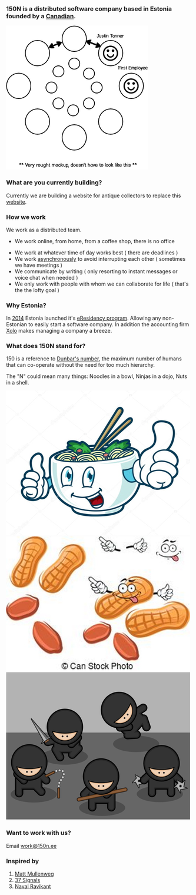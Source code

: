 ### 150N is a distributed software company based in Estonia founded by a [Canadian](https://typora.io/#windows).

![graph](graph.png)

### What are you currently building?

Currently we are building a website for antique collectors to replace this [website](https://tuckdbpostcards.org).

### How we work
We work as a distributed team.

* We work online, from home, from a coffee shop, there is no office

- We work at whatever time of day works best ( there are deadlines )
- We work [asynchronously](2) to avoid interrupting each other ( sometimes we have meetings )
- We communicate by writing ( only resorting to instant messages or voice chat when needed )
- We only work with people with whom we can collaborate for life ( that's the the lofty goal )

### Why Estonia?

In [2014](https://en.wikipedia.org/wiki/E-Residency_of_Estonia) Estonia launched it's [eResidency program](https://e-resident.gov.ee/). Allowing any non-Estonian to easily start a software company. In addition the accounting firm [Xolo](https://www.xolo.io/) makes managing a company a breeze.

### What does 150N stand for?

150 is a reference to [Dunbar's number](https://en.wikipedia.org/wiki/Dunbar%27s_number), the maximum number of humans that can co-operate without the need for too much hierarchy.

The "N" could mean many things: Noodles in a bowl, Ninjas in a dojo, Nuts in a shell.

![noodels](noodles_in_a_bowl.jpg)
![nuts](nuts_in_a_shell.jpg)
![ninjas](ninjas_in_a_dojo.png)

### Want to work with us?

Email [work@150n.ee](mailto:://work@150n.ee)

### Inspired by

1. [Matt Mullenweg](https://distributed.blog/)
2. [37 Signals](https://basecamp.com/books/remote)
3. [Naval Ravikant](https://twitter.com/naval)

